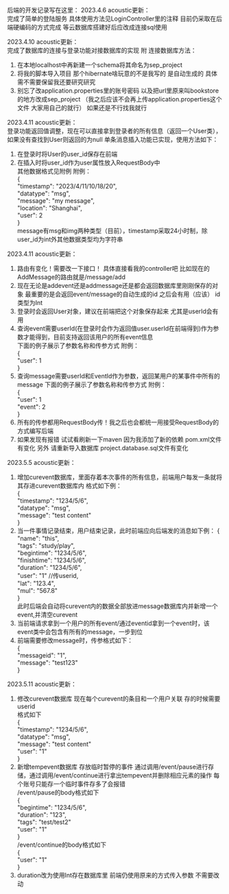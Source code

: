 后端的开发记录写在这里：
2023.4.6 acoustic更新：</br>
 完成了简单的登陆服务 具体使用方法见LoginController里的注释
 目前仍采取在后端硬编码的方式完成 等云数据库搭建好后应改成连接sql使用

2023.4.10 acoustic更新：</br>
  完成了数据库的连接与登录功能对接数据库的实现
  附 连接数据库方法：
  1. 在本地localhost中再新建一个schema将其命名为sep_project
  2. 将我的脚本导入项目 那个hibernate啥玩意的不是我写的 是自动生成的 具体需不需要保留我还要研究研究
  3. 别忘了改application.properties里的账号密码 以及把url里原来叫bookstore的地方改成sep_project
  （我之后应该不会再上传application.properties这个文件 大家用自己的就行）
  如果还是不行找我就行

2023.4.11 acoustic更新：</br>
  登录功能返回值调整，现在可以直接拿到登录者的所有信息（返回一个User类），如果没有查找到User则返回的为null
  单条消息插入功能已实现，使用方法如下：
  1. 在登录时将User的user_id保存在前端
  2. 在插入时将user_id作为user属性放入RequestBody中</br>
   其他数据格式见附例
   附例：</br>
{</br>
    "timestamp": "2023/4/11/10/18/20",</br>
    "datatype": "msg",</br>
    "message": "my message",</br>
    "location": "Shanghai",</br>
    "user": 2</br>
}</br>
    message有msg和img两种类型（目前），timestamp采取24小时制，除user_id为int外其他数据类型均为字符串

2023.4.11 acoustic更新：</br>
  1. 路由有变化！需要改一下接口！ 具体直接看我的controller吧 比如现在的AddMessage的路由就是/message/add
  2. 现在无论是addevent还是addmessage还是都会返回数据库里刚刚保存的对象 最重要的是会返回event/message的自动生成的id 之后会有用（应该）
  id类型为Int
  3. 登录时会返回User对象，建议在前端把这个对象保存起来 尤其是userId会有用
  4. 查询event需要userId(在登录时会作为返回值user.userId在前端得到)作为参数才能得到，目前支持返回该用户的所有event信息</br>
下面的例子展示了参数名称和传参方式
附例：</br>
{</br>
  "user": 1</br>
}</br>
  5. 查询message需要userId和EventId作为参数，返回某用户的某事件中所有的message
     下面的例子展示了参数名称和传参方式
     附例：</br>
     {</br>
     "user": 1</br>
     "event": 2</br>
     }</br>
  6. 所有的传参都用RequestBody传！我之后也会都统一用接受RequestBody的方式编写后端
  7. 如果发现有报错 试试看刷新一下maven 因为我添加了新的依赖 pom.xml文件有变化
  另外 请重新导入数据库 project.database.sql文件有变化

2023.5.5 acoustic更新：</br>
1. 增加curevent数据库，里面存着本次事件的所有信息，前端用户每发一条就将其存进curevent数据库内
    格式如下例：</br>
    {</br>
        "timestamp": "1234/5/6",</br>
        "datatype": "msg",</br>
        "message": "test content"</br>
    }</br>
2. 当一件事情记录结束，用户结束记录，此时前端应向后端发的消息如下例：
    {</br>
        "name": "this",</br>
        "tags": "study/play",</br>
        "begintime": "1234/5/6",</br>
        "finishtime": "1234/5/6",</br>
        "duration": "1234/5/6",</br>
        "user": "1"  //传userid,</br>
        "lat":  "123.4",</br>
        "mul":  "567.8"</br>
    }</br>
此时后端会自动将curevent内的数据全部放进message数据库内并新增一个event,并清空curevent</br>
3. 当前端请求拿到一个用户的所有event/通过eventid拿到一个event时，该event类中会包含有所有的message，一步到位</br>
4. 前端需要修改message时，传参格式如下：</br>
{</br>
    "messageid": "1",</br>
    "message": "test123"</br>
}</br>

2023.5.11 acoustic更新：</br>
1. 修改curevent数据库 现在每个curevent的条目和一个用户关联 存的时候需要userid</br>
    格式如下</br>
   {</br>
   "timestamp": "1234/5/6",</br>
   "datatype": "msg",</br>
   "message": "test content"</br>
   "user": "1"</br>
   }</br>
2. 新增tempevent数据库 存放临时暂停的事件 通过调用/event/pause进行存储，通过调用/event/continue进行拿出tempevent并删除相应元素的操作
每个账号只能存一个临时事件存多了会报错</br>
    /event/pause的body格式如下</br>
   {</br>
   "begintime": "1234/5/6",</br>
   "duration": "123",</br>
   "tags": "test/test2"</br>
   "user": "1"</br>
   }</br>
    /event/continue的body格式如下</br>
   {</br>
   "user": "1"</br>
   }</br>
3. duration改为使用Int存在数据库里 前端仍使用原来的方式传入参数 不需要改动
